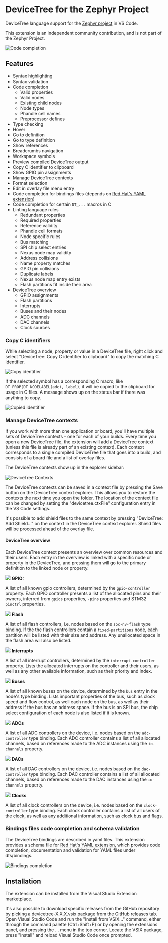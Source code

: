 # DeviceTree for the Zephyr Project

DeviceTree language support for the [Zephyr project](https://zephyrproject.org/) in VS Code.

This extension is an independent community contribution, and is not part of the Zephyr Project.

![Code completion](doc/completion.png)

## Features

- Syntax highlighting
- Syntax validation
- Code completion
  - Valid properties
  - Valid nodes
  - Existing child nodes
  - Node types
  - Phandle cell names
  - Preprocessor defines
- Type checking
- Hover
- Go to definition
- Go to type definition
- Show references
- Breadcrumbs navigation
- Workspace symbols
- Preview compiled DeviceTree output
- Copy C identifier to clipboard
- Show GPIO pin assignments
- Manage DeviceTree contexts
- Format selection
- Edit in overlay file menu entry
- Code completion for bindings files (depends on [Red Hat's YAML extension](https://marketplace.visualstudio.com/items?itemName=redhat.vscode-yaml))
- Code completion for certain `DT_...` macros in C
- Linting language rules
  - Redundant properties
  - Required properties
  - Reference validity
  - Phandle cell formats
  - Node specific rules
  - Bus matching
  - SPI chip select entries
  - Nexus node map validity
  - Address collisions
  - Name property matches
  - GPIO pin collisions
  - Duplicate labels
  - Nexus node map entry exists
  - Flash partitions fit inside their area
- DeviceTree overview
  - GPIO assignments
  - Flash partitions
  - Interrupts
  - Buses and their nodes
  - ADC channels
  - DAC channels
  - Clock sources

### Copy C identifiers

While selecting a node, property or value in a DeviceTree file, right click and select "DeviceTree: Copy C identifier to clipboard" to copy the matching C identifier.

![Copy identifier](doc/copy.png)

If the selected symbol has a corresponding C macro, like `DT_PROP(DT_NODELABEL(adc), label)`, it will be copied to the clipboard for usage in C files. A message shows up on the status bar if there was anything to copy.

![Copied identifier](doc/copied.png)

### Manage DeviceTree contexts

If you work with more than one application or board, you'll have multiple sets of DeviceTree contexts - one for each of your builds. Every time you open a new DeviceTree file, the extension will add a DeviceTree context (unless this file is already part of an existing context). Each context corresponds to a single compiled DeviceTree file that goes into a build, and consists of a board file and a list of overlay files.

The DeviceTree contexts show up in the explorer sidebar:

![DeviceTree Contexts](doc/contexts.png)

The DeviceTree contexts can be saved in a context file by pressing the Save button on the DeviceTree context explorer. This allows you to restore the contexts the next time you open the folder. The location of the context file can be changed by setting the "devicetree.ctxFile" configuration entry in the VS Code settings.

It's possible to add shield files to the same context by pressing "DeviceTree: Add Shield..." on the context in the DeviceTree context explorer. Shield files will be processed ahead of the overlay file.

#### DeviceTree overview

Each DeviceTree context presents an overview over common resources and their users. Each entry in the overview is linked with a specific node or property in the DeviceTree, and pressing them will go to the primary definition to the linked node or property.

![](icons/dark/gpio.svg) **GPIO:**

A list of all known gpio controllers, determined by the `gpio-controller` property. Each GPIO controller presents a list of the allocated pins and their owners, inferred from `gpios` properties, `-pins` properties and STM32 `pinctrl` properties.

![](icons/dark/flash.svg) **Flash**

A list of all flash controllers, i.e. nodes based on the `soc-nv-flash` type binding. If the the flash controllers contain a `fixed-partitions` node, each partition will be listed with their size and address. Any unallocated space in the flash area will also be listed.

![](icons/dark/interrupts.svg) **Interrupts**

A list of all interrupt controllers, determined by the `interrupt-controller` property. Lists the allocated interrupts on the controller and their users, as well as any other available information, such as their priority and index.

![](icons/dark/bus.svg) **Buses**

A list of all known buses on the device, determined by the `bus` entry in the node's type binding. Lists important properties of the bus, such as clock speed and flow control, as well each node on the bus, as well as their address if the bus has an address space. If the bus is an SPI bus, the chip select configuration of each node is also listed if it is known.

![](icons/dark/adc.svg) **ADCs**

A list of all ADC controllers on the device, i.e. nodes based on the `adc-controller` type binding. Each ADC controller contains a list of all allocated channels, based on references made to the ADC instances using the `io-channels` property.

![](icons/dark/dac.svg) **DACs**

A list of all DAC controllers on the device, i.e. nodes based on the `dac-controller` type binding. Each DAC controller contains a list of all allocated channels, based on references made to the DAC instances using the `io-channels` property.

![](icons/dark/clock.svg) **Clocks**

A list of all clock controllers on the device, i.e. nodes based on the `clock-controller` type binding. Each clock controller contains a list of all users of the clock, as well as any additional information, such as clock bus and flags.

### Bindings files code completion and schema validation

The DeviceTree bindings are described in yaml files. This extension provides a schema file for [Red Hat's YAML extension](https://marketplace.visualstudio.com/items?itemName=redhat.vscode-yaml), which provides code completion, documentation and validation for YAML files under dts/bindings.

![Bindings completion](doc/bindings.png)

## Installation

The extension can be installed from the Visual Studio Extension marketplace.

It's also possible to download specific releases from the GitHub repository by picking a devicetree-X.X.X.vsix package from the GitHub releases tab. Open Visual Studio Code and run the "Install from VSIX..." command, either through the command palette (Ctrl+Shift+P) or by opening the extensions panel, and pressing the ... menu in the top corner. Locate the VSIX package, press "Install" and reload Visual Studio Code once prompted.
